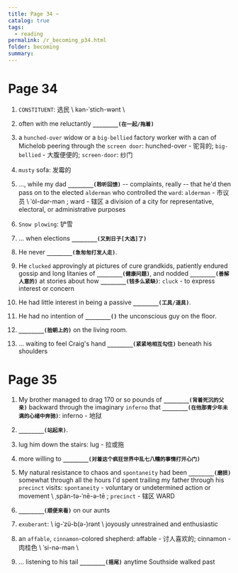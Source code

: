 ```yaml
---
title: Page 34 ~ 
catalog: true
tags: 
  - reading
permalink: /r_becoming_p34.html
folder: becoming
summary: 
---
```


# Page 34

1.  `CONSTITUENT`: 选民  \ kən-ˈstich-wənt \

2.  often with me reluctantly <b data-toggle="tooltip" data-original-title="{{site.data.answers.bp34_a}}">`________(在一起/拖着)`</b>

3.  a `hunched-over` widow or a `big-bellied` factory worker with a can of Michelob peering through the `screen door`: hunched-over - 驼背的; `big-bellied` - 大腹便便的; `screen-door`: 纱门

4.  `musty` sofa: 发霉的

5.  ..., while my dad <b data-toggle="tooltip" data-original-title="{{site.data.answers.bp34_b}}">`________(聆听回馈)`</b> -- complaints, really -- that he'd then pass on to the elected `alderman` who controlled the `ward`: `alderman` - 市议员 \ ˈȯl-dər-mən  \; ward - 辖区 a division of a city for representative, electoral, or administrative purposes

6.  `Snow plowing`: 铲雪

7.  ... when elections <b data-toggle="tooltip" data-original-title="{{site.data.answers.bp34_c}}">`________(又到日子[大选]了)`</b>

8.  He never <b data-toggle="tooltip" data-original-title="{{site.data.answers.bp34_d}}">`________(急匆匆打发人走)`</b>.

9.  He `clucked` approvingly at pictures of cure grandkids, patiently endured gossip and long litanies of <b data-toggle="tooltip" data-original-title="{{site.data.answers.bp34_e3}}">`________(健康问题)`</b>, and nodded <b data-toggle="tooltip" data-original-title="{{site.data.answers.bp34_e}}">`________(善解人意的)`</b> at stories about how <b data-toggle="tooltip" data-original-title="{{site.data.answers.bp34_e2}}">`________(钱多么紧缺)`</b>: `cluck` - to express interest or concern

10. He had little interest in being a passive <b data-toggle="tooltip" data-original-title="{{site.data.answers.bp34_f}}">`________(工具/道具)`</b>.

11. He had no intention of <b data-toggle="tooltip" data-original-title="{{site.data.answers.bp34_g}}">`________()`</b> the unconscious guy on the floor.

12. <b data-toggle="tooltip" data-original-title="{{site.data.answers.bp34_h}}">`________(脸朝上的)`</b> on the living room.

13. ... waiting to feel Craig's hand <b data-toggle="tooltip" data-original-title="{{site.data.answers.bp34_i}}">`________(紧紧地相互勾住)`</b> beneath his shoulders

# Page 35

1.  My brother managed to drag 170 or so pounds of <b data-toggle="tooltip" data-original-title="{{site.data.answers.bp35_a}}">`________(背着死沉的父亲)`</b> backward through the imaginary `inferno` that <b data-toggle="tooltip" data-original-title="{{site.data.answers.bp35_a2}}">`________(在他那青少年未满的心绪中奔驰)`</b>: inferno - 地狱

2.  <b data-toggle="tooltip" data-original-title="{{site.data.answers.bp35_b}}">`________(站起来)`</b>.

3.  lug him down the stairs: lug - 拉或拖

4.  more willing to <b data-toggle="tooltip" data-original-title="{{site.data.answers.bp35_c}}">`________(对着这个疯狂世界中乱七八糟的事情打开心门)`</b> 

5.  My natural resistance to chaos and `spontaneity` had been <b data-toggle="tooltip" data-original-title="{{site.data.answers.bp35_d}}">`________(磨损)`</b> somewhat through all the hours I'd spent trailing my father through his `precinct` visits: `spontaneity` - voluntary or undetermined action or movement \ ˌspän-tə-ˈnē-ə-tē \; `precinct` - 辖区 WARD

6.  <b data-toggle="tooltip" data-original-title="{{site.data.answers.bp35_e}}">`________(顺便来看)`</b> on our aunts

7.  `exuberant`:  \ ig-ˈzü-b(ə-)rənt  \  joyously unrestrained and enthusiastic

8.  an `affable`, `cinnamon`-colored shepherd: affable - 讨人喜欢的; cinnamon - 肉桂色 \ ˈsi-nə-mən  \

9.  ... listening to his tail <b data-toggle="tooltip" data-original-title="{{site.data.answers.bp35_f}}">`________(摇尾)`</b> anytime Southside walked past